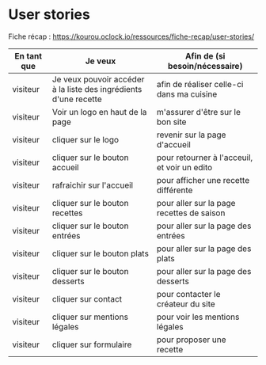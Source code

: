 # User stories

Fiche récap : https://kourou.oclock.io/ressources/fiche-recap/user-stories/


| En tant que | Je veux | Afin de (si besoin/nécessaire) |
|--|--|--|
| visiteur | Je veux pouvoir accéder à la liste des ingrédients d'une recette | afin de réaliser celle-ci dans ma cuisine |
| visiteur | Voir un logo en haut de la page | m'assurer d'être sur le bon site |
|visiteur|cliquer sur le logo| revenir sur la page d'accueil|
|visiteur|cliquer sur le bouton accueil|pour retourner à l'acceuil, et voir un edito|
|visiteur|rafraichir sur l'accueil|pour afficher une recette différente|
|visiteur|cliquer sur le bouton recettes|pour aller sur la page recettes de saison|
|visiteur|cliquer sur le bouton entrées|pour aller sur la page des entrées|
|visiteur|cliquer sur le bouton plats|pour aller sur la page des plats|
|visiteur|cliquer sur le bouton desserts|pour aller sur la page des desserts|
|visiteur|cliquer sur contact|pour contacter le créateur du site|
|visiteur|cliquer sur mentions légales|pour voir les mentions légales|
|visiteur|cliquer sur formulaire|pour proposer une recette|
